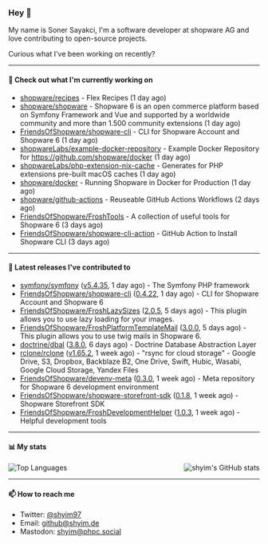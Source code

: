 ### Hey 👋

My name is Soner Sayakci, I'm a software developer at shopware AG and love contributing to open-source projects.

Curious what I've been working on recently?

---

#### 👷 Check out what I'm currently working on

- [shopware/recipes](https://github.com/shopware/recipes) - Flex Recipes (1 day ago)
- [shopware/shopware](https://github.com/shopware/shopware) - Shopware 6 is an open commerce platform based on Symfony Framework and Vue and supported by a worldwide community and more than 1.500 community extensions (1 day ago)
- [FriendsOfShopware/shopware-cli](https://github.com/FriendsOfShopware/shopware-cli) - CLI for Shopware Account and Shopware 6 (1 day ago)
- [shopwareLabs/example-docker-repository](https://github.com/shopwareLabs/example-docker-repository) - Example Docker Repository for https://github.com/shopware/docker (1 day ago)
- [shopwareLabs/php-extension-nix-cache](https://github.com/shopwareLabs/php-extension-nix-cache) - Generates for PHP extensions pre-built macOS caches (1 day ago)
- [shopware/docker](https://github.com/shopware/docker) - Running Shopware in Docker for Production (1 day ago)
- [shopware/github-actions](https://github.com/shopware/github-actions) - Reuseable GitHub Actions Workflows (2 days ago)
- [FriendsOfShopware/FroshTools](https://github.com/FriendsOfShopware/FroshTools) - A collection of useful tools for Shopware 6 (3 days ago)
- [FriendsOfShopware/shopware-cli-action](https://github.com/FriendsOfShopware/shopware-cli-action) - GitHub Action to Install Shopware CLI (3 days ago)

---

#### 🔭 Latest releases I've contributed to

- [symfony/symfony](https://github.com/symfony/symfony) ([v5.4.35](https://github.com/symfony/symfony/releases/tag/v5.4.35), 1 day ago) - The Symfony PHP framework
- [FriendsOfShopware/shopware-cli](https://github.com/FriendsOfShopware/shopware-cli) ([0.4.22](https://github.com/FriendsOfShopware/shopware-cli/releases/tag/0.4.22), 1 day ago) - CLI for Shopware Account and Shopware 6
- [FriendsOfShopware/FroshLazySizes](https://github.com/FriendsOfShopware/FroshLazySizes) ([2.0.5](https://github.com/FriendsOfShopware/FroshLazySizes/releases/tag/2.0.5), 5 days ago) - This plugin allows you to use lazy loading for your images.
- [FriendsOfShopware/FroshPlatformTemplateMail](https://github.com/FriendsOfShopware/FroshPlatformTemplateMail) ([3.0.0](https://github.com/FriendsOfShopware/FroshPlatformTemplateMail/releases/tag/3.0.0), 5 days ago) - This plugin allows you to use twig mails in Shopware 6.
- [doctrine/dbal](https://github.com/doctrine/dbal) ([3.8.0](https://github.com/doctrine/dbal/releases/tag/3.8.0), 6 days ago) - Doctrine Database Abstraction Layer
- [rclone/rclone](https://github.com/rclone/rclone) ([v1.65.2](https://github.com/rclone/rclone/releases/tag/v1.65.2), 1 week ago) - &#34;rsync for cloud storage&#34; - Google Drive, S3, Dropbox, Backblaze B2, One Drive, Swift, Hubic, Wasabi, Google Cloud Storage, Yandex Files
- [FriendsOfShopware/devenv-meta](https://github.com/FriendsOfShopware/devenv-meta) ([0.3.0](https://github.com/FriendsOfShopware/devenv-meta/releases/tag/0.3.0), 1 week ago) - Meta repository for Shopware 6 development environment
- [FriendsOfShopware/shopware-storefront-sdk](https://github.com/FriendsOfShopware/shopware-storefront-sdk) ([0.1.8](https://github.com/FriendsOfShopware/shopware-storefront-sdk/releases/tag/0.1.8), 1 week ago) - Shopware Storefront SDK
- [FriendsOfShopware/FroshDevelopmentHelper](https://github.com/FriendsOfShopware/FroshDevelopmentHelper) ([1.0.3](https://github.com/FriendsOfShopware/FroshDevelopmentHelper/releases/tag/1.0.3), 1 week ago) - Helpful development tools

---

#### 📊 My stats

<img align="right" alt="shyim's GitHub stats" src="https://github-readme-stats.vercel.app/api?username=shyim&count_private=1&show_icons=true&" />

![Top Languages](https://github-readme-stats.vercel.app/api/top-langs/?username=shyim)

---

#### 📫 How to reach me

- Twitter: [@shyim97](https://twitter.com/shyim97)
- Email: [github@shyim.de](mailto://github@shyim.de)
- Mastodon: <a rel="me" href="https://phpc.social/@shyim">shyim@phpc.social</a>
